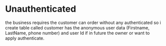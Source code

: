 # Unauthenticated

the business requires the customer can order without any authenticated so i create table called customer has the anonymous user data (Firstname, LastName, phone number) and user Id if in future the owner or want to apply authenticate.


